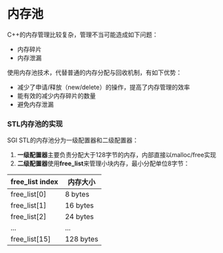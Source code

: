 # 内存池

C++的内存管理比较复杂，管理不当可能造成如下问题：
* 内存碎片
* 内存泄漏

使用内存池技术，代替普通的内存分配与回收机制，有如下优势：
* 减少了申请/释放（new/delete）的操作，提高了内存管理的效率
* 能有效的减少内存碎片的数量
* 避免内存泄漏

### STL内存池的实现
SGI STL的内存池分为一级配置器和二级配置器：
1. **一级配置器**主要负责分配大于128字节的内存，内部直接以malloc/free实现
2. **二级配置器**使用**free_list**来管理小块内存，最小分配单位8字节：

|free_list index|内存大小|
|---|---|
| free_list[0] | 8 bytes|
| free_list[1] | 16 bytes|
| free_list[2] | 24 bytes|
| ... | ...|
| free_list[15] | 128 bytes|

